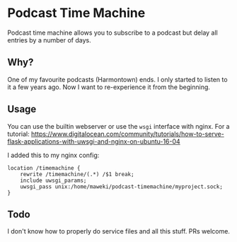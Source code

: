 # Podcast Time Machine

Podcast time machine allows you to subscribe to a podcast but delay all entries
by a number of days.

## Why?

One of my favourite podcasts (Harmontown) ends. I only started to listen to it
a few years ago. Now I want to re-experience it from the beginning.

## Usage

You can use the builtin webserver or use the `wsgi` interface with nginx.
For a tutorial: https://www.digitalocean.com/community/tutorials/how-to-serve-flask-applications-with-uwsgi-and-nginx-on-ubuntu-16-04


I added this to my nginx config:

```
location /timemachine {
    rewrite /timemachine/(.*) /$1 break;
    include uwsgi_params;
    uwsgi_pass unix:/home/maweki/podcast-timemachine/myproject.sock;
}
```

## Todo
I don't know how to properly do service files and all this stuff. PRs welcome.
